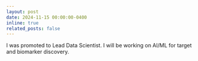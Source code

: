 ```yaml
---
layout: post
date: 2024-11-15 00:00:00-0400
inline: true
related_posts: false
---
```


I was promoted to Lead Data Scientist. I will be working on AI/ML for target and biomarker discovery.
